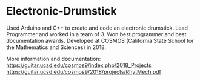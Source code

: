 # Electronic-Drumstick
Used Arduino and C++ to create and code an electronic drumstick.
Lead Programmer and worked in a team of 3. Won best programmer and best documentation awards. Developed at COSMOS (California State School for the Mathematics and Sciences) in 2018.

More information and documentation: https://guitar.ucsd.edu/cosmos9/index.php/2018_Projects
https://guitar.ucsd.edu/cosmos9/2018/projects/RhytMech.pdf
